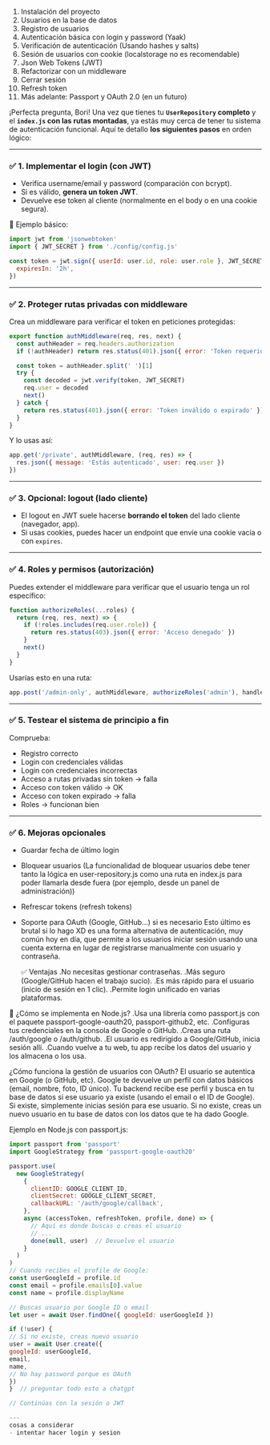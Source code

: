 1. Instalación del proyecto
2. Usuarios en la base de datos
3. Registro de usuarios
4. Autenticación básica con login y password (Yaak)
5. Verificación de autenticación (Usando hashes y salts)
6. Sesión de usuarios con cookie (localstorage no es recomendable)
7. Json Web Tokens (JWT)
8. Refactorizar con un middleware
9. Cerrar sesión
10. Refresh token
11. Más adelante: Passport y OAuth 2.0 (en un futuro)

¡Perfecta pregunta, Bori! Una vez que tienes tu **`UserRepository` completo** y el **`index.js` con las rutas montadas**, ya estás muy cerca de tener tu sistema de autenticación funcional. Aquí te detallo **los siguientes pasos** en orden lógico:

---

### ✅ 1. **Implementar el login (con JWT)**

- Verifica username/email y password (comparación con bcrypt).
- Si es válido, **genera un token JWT**.
- Devuelve ese token al cliente (normalmente en el body o en una cookie segura).

🔐 Ejemplo básico:

```js
import jwt from 'jsonwebtoken'
import { JWT_SECRET } from './config/config.js'

const token = jwt.sign({ userId: user.id, role: user.role }, JWT_SECRET, {
  expiresIn: '2h',
})
```

---

### ✅ 2. **Proteger rutas privadas con middleware**

Crea un middleware para verificar el token en peticiones protegidas:

```js
export function authMiddleware(req, res, next) {
  const authHeader = req.headers.authorization
  if (!authHeader) return res.status(401).json({ error: 'Token requerido' })

  const token = authHeader.split(' ')[1]
  try {
    const decoded = jwt.verify(token, JWT_SECRET)
    req.user = decoded
    next()
  } catch {
    return res.status(401).json({ error: 'Token inválido o expirado' })
  }
}
```

Y lo usas así:

```js
app.get('/private', authMiddleware, (req, res) => {
  res.json({ message: 'Estás autenticado', user: req.user })
})
```

---

### ✅ 3. **Opcional: logout (lado cliente)**

- El logout en JWT suele hacerse **borrando el token** del lado cliente (navegador, app).
- Si usas cookies, puedes hacer un endpoint que envíe una cookie vacía o con `expires`.

---

### ✅ 4. **Roles y permisos (autorización)**

Puedes extender el middleware para verificar que el usuario tenga un rol específico:

```js
function authorizeRoles(...roles) {
  return (req, res, next) => {
    if (!roles.includes(req.user.role)) {
      return res.status(403).json({ error: 'Acceso denegado' })
    }
    next()
  }
}
```

Usarías esto en una ruta:

```js
app.post('/admin-only', authMiddleware, authorizeRoles('admin'), handler)
```

---

### ✅ 5. **Testear el sistema de principio a fin**

Comprueba:

- Registro correcto
- Login con credenciales válidas
- Login con credenciales incorrectas
- Acceso a rutas privadas sin token → falla
- Acceso con token válido → OK
- Acceso con token expirado → falla
- Roles → funcionan bien

---

### ✅ 6. **Mejoras opcionales**

- Guardar fecha de último login
- Bloquear usuarios (La funcionalidad de bloquear usuarios debe tener tanto la lógica en user-repository.js como una ruta en index.js para poder llamarla desde fuera (por ejemplo, desde un panel de administración))
- Refrescar tokens (refresh tokens)
- Soporte para OAuth (Google, GitHub...) si es necesario
  Esto último es brutal si lo hago XD es una forma alternativa de autenticación, muy común hoy en día, que permite a los usuarios iniciar sesión usando una cuenta externa en lugar de registrarse manualmente con usuario y contraseña.

  ✅ Ventajas
  .No necesitas gestionar contraseñas.
  .Más seguro (Google/GitHub hacen el trabajo sucio).
  .Es más rápido para el usuario (inicio de sesión en 1 clic).
  .Permite login unificado en varias plataformas.

🔧 ¿Cómo se implementa en Node.js?
.Usa una librería como passport.js con el paquete passport-google-oauth20, passport-github2, etc.
.Configuras tus credenciales en la consola de Google o GitHub.
.Creas una ruta /auth/google o /auth/github.
.El usuario es redirigido a Google/GitHub, inicia sesión allí.
.Cuando vuelve a tu web, tu app recibe los datos del usuario y los almacena o los usa.

¿Cómo funciona la gestión de usuarios con OAuth?
El usuario se autentica en Google (o GitHub, etc).
Google te devuelve un perfil con datos básicos (email, nombre, foto, ID único).
Tu backend recibe ese perfil y busca en tu base de datos si ese usuario ya existe (usando el email o el ID de Google).
Si existe, simplemente inicias sesión para ese usuario.
Si no existe, creas un nuevo usuario en tu base de datos con los datos que te ha dado Google.

Ejemplo en Node.js con passport.js:

```js
import passport from 'passport'
import GoogleStrategy from 'passport-google-oauth20'

passport.use(
  new GoogleStrategy(
    {
      clientID: GOOGLE_CLIENT_ID,
      clientSecret: GOOGLE_CLIENT_SECRET,
      callbackURL: '/auth/google/callback',
    },
    async (accessToken, refreshToken, profile, done) => {
      // Aquí es donde buscas o creas el usuario
      // ...
      done(null, user)  // Devuelve el usuario
    }
  )
)
// Cuando recibes el profile de Google:
const userGoogleId = profile.id
const email = profile.emails[0].value
const name = profile.displayName

// Buscas usuario por Google ID o email
let user = await User.findOne({ googleId: userGoogleId })

if (!user) {
// Si no existe, creas nuevo usuario
user = await User.create({
googleId: userGoogleId,
email,
name,
// No hay password porque es OAuth
})
}  // preguntar todo esto a chatgpt

// Continúas con la sesión o JWT

---
cosas a considerar
- intentar hacer login y sesion
```
